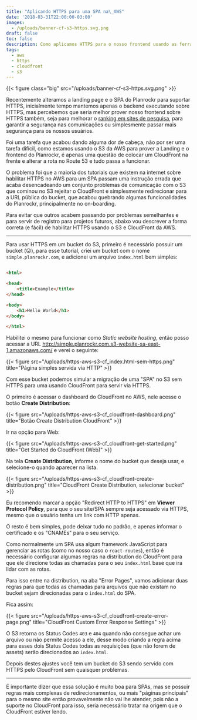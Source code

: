```yaml
---
title: "Aplicando HTTPS para uma SPA na\_AWS"
date: '2018-03-31T22:00:00-03:00'
images:
  - /uploads/banner-cf-s3-https.svg.png
draft: false
toc: false
description: Como aplicamos HTTPS para o nosso frontend usando as ferramentas da AWS
tags:
  - aws
  - https
  - cloudfront
  - s3
---
```


<!-- more -->

{{< figure class="big" src="/uploads/banner-cf-s3-https.svg.png" >}}

Recentemente alteramos a landing page e o SPA do Planrockr para suportar HTTPS, inicialmente tempo mantemos apenas o backend executando sobre HTTPS, mas percebemos que seria melhor prover nosso frontend sobre HTTPS também, seja para melhorar o [ranking em sites de pesquisa](https://webmasters.googleblog.com/2014/08/https-as-ranking-signal.html), para garantir a segurança nas comunicações ou simplesmente passar mais segurança para os nossos usuários. 

Foi uma tarefa que acabou dando alguma dor de cabeça, não por ser uma tarefa difícil, como estamos usando o S3 da AWS para prover a Landing e o frontend do Planrockr, é apenas uma questão de colocar um CloudFront na frente e alterar a rota no Route 53 e tudo passa a funcionar.

O problema foi que a maioria dos tutoriais que existem na internet sobre habilitar HTTPS no AWS para um SPA passam uma instrução errada que acaba desencadeando um conjunto problemas de comunicação com o S3 que cominou no S3 rejeitar o CloudFront e simplesmente redirecionar para a URL pública do bucket, que acabou quebrando algumas funcionalidades do Planrockr, principalmente no on-boarding.

Para evitar que outros acabem passando por problemas semelhantes e para servir de registro para projetos futuros, abaixo vou descrever a forma correta (e fácil) de habilitar HTTPS usando o S3 e CloudFront da AWS.

---

Para usar HTTPS em um bucket do S3, primeiro é necessário possuir um bucket (😜), para esse tutorial, criei um bucket com o nome `simple.planrockr.com`, e adicionei um arquivo `index.html` bem simples:

```html

<html>

<head>
    <title>Example</title>
</head>

<body>
    <h1>Hello World</h1>
</body>

</html>
```

Habilitei o mesmo para funcionar como _Static website hosting_, então posso acessar a URL http://simple.planrockr.com.s3-website-sa-east-1.amazonaws.com/ e verei o seguinte:

{{< figure src="/uploads/https-aws-s3-cf_index.html-sem-https.png" title="Página simples servida via HTTP" >}}

Com esse bucket podemos simular a migração de uma "SPA" no S3 sem HTTPS para uma usando CloudFront para servir via HTTPS.

O primeiro é acessar o dashboard do CloudFront no AWS, nele acesse o botão **Create Distribution**:

{{< figure src="/uploads/https-aws-s3-cf_cloudfront-dashboard.png" title="Botão Create Distribution CloudFront" >}}

Ir na opção para Web:

{{< figure src="/uploads/https-aws-s3-cf_cloudfront-get-started.png" title="Get Started do CloudFront (Web)" >}}

Na tela **Create Distribution**, informe o nome do bucket que deseja usar, e selecione-o quando aparecer na lista.

{{< figure src="/uploads/https-aws-s3-cf_cloudfront-create-distribution.png" title="CloudFront Create Distribution, selecionar bucket" >}}

Eu recomendo marcar a opção "Redirect HTTP to HTTPS" em **Viewer Protocol Policy**, para que o seu site/SPA sempre seja acessado via HTTPS, mesmo que o usuário tenha um link com HTTP apenas.

O resto é bem simples, pode deixar tudo no padrão, e apenas informar o certificado e os "CNAMEs" para o seu serviço.

Como normalmente um SPA usa algum framework JavaScript para gerenciar as rotas (como no nosso caso o `react-routes`), então é necessário configurar algumas regras na distribution do CloudFront para que ele direcione todas as chamadas para o seu `index.html` base que ira lidar com as rotas.

Para isso entre na distribution, na aba "Error Pages", vamos adicionar duas regras para que todas as chamadas para arquivos que não existam no bucket sejam direcionadas para o `index.html` do SPA.

Fica assim:

{{< figure src="/uploads/https-aws-s3-cf_cloudfront-create-error-page.png" title="CloudFront Custom Error Response Settings" >}}

O S3 retorna os Status Codes `403` e `404` quando não consegue achar um arquivo ou não permite acesso a ele, desse modo criando a regra acima para esses dois Status Codes todas as requisições (que não forem de assets) serão direcionados ao `index.html`.

Depois destes ajustes você tem um bucket do S3 sendo servido com HTTPS pelo CloudFront sem quaisquer problemas.

---

É importante dizer que essa solução é muito boa para SPAs, mas se possuir regras mais complexas de redirecionamentos, ou mais "páginas principais" para o mesmo site então provavelmente não vai lhe atender, pois não a suporte no CloudFront para isso, seria necessário tratar na origem que o CloudFront estiver lendo.





